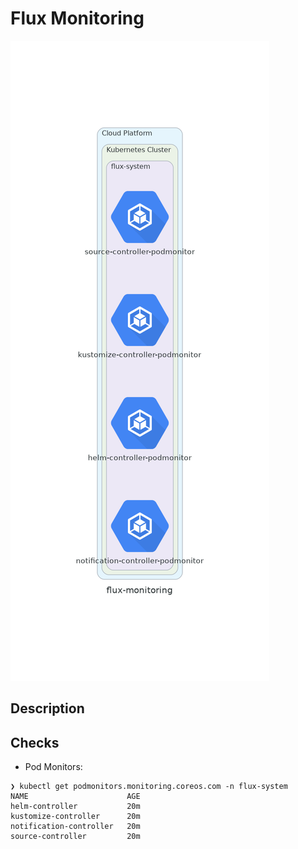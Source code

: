 # Flux Monitoring

![flux-monitoring](../../img/flux-monitoring.png)

## Description



## Checks

* Pod Monitors:

```shell
❯ kubectl get podmonitors.monitoring.coreos.com -n flux-system
NAME                      AGE
helm-controller           20m
kustomize-controller      20m
notification-controller   20m
source-controller         20m
```
